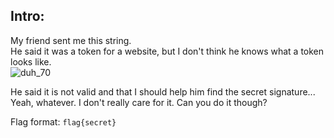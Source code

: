## Intro:
My friend sent me this string. <br/>
He said it was a token for a website, but I don't think he knows what a token looks like. <br/>
![duh_70](https://user-images.githubusercontent.com/93029180/208311619-398c13f9-12fd-4d2e-ad1a-75e88bb572b9.jpg)

He said it is not valid and that I should help him find the secret signature...<br/>
Yeah, whatever. I don't really care for it. Can you do it though? <br/>

Flag format: `flag{secret}`
